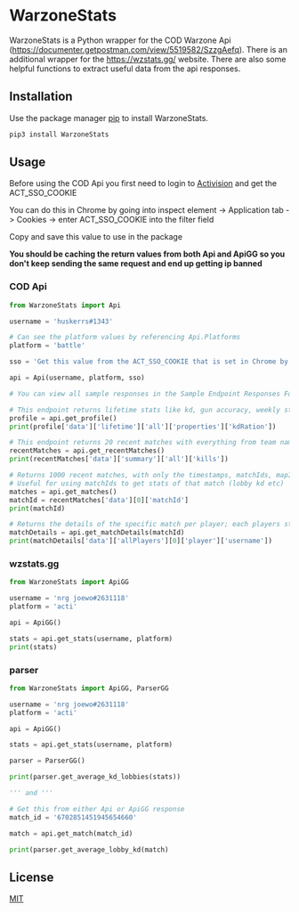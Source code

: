 # WarzoneStats

WarzoneStats is a Python wrapper for the COD Warzone Api (https://documenter.getpostman.com/view/5519582/SzzgAefq). There is an additional wrapper for the https://wzstats.gg/ website. There are also some helpful functions to extract useful data from the api responses.

## Installation

Use the package manager [pip](https://pip.pypa.io/en/stable/) to install WarzoneStats.

```bash
pip3 install WarzoneStats
```

## Usage

Before using the COD Api you first need to login to [Activision](https://www.activision.com/) and get the ACT\_SSO\_COOKIE

You can do this in Chrome by going into inspect element -\> Application tab -\> Cookies -\> enter ACT\_SSO\_COOKIE into the filter field

Copy and save this value to use in the package

**You should be caching the return values from both Api and ApiGG so you don't keep sending the same request and end up getting ip banned**
 
### COD Api
```python
from WarzoneStats import Api

username = 'huskerrs#1343'

# Can see the platform values by referencing Api.Platforms
platform = 'battle' 

sso = 'Get this value from the ACT_SSO_COOKIE that is set in Chrome by logging into activision.com'

api = Api(username, platform, sso)

# You can view all sample responses in the Sample Endpoint Responses Folder

# This endpoint returns lifetime stats like kd, gun accuracy, weekly stats, etc
profile = api.get_profile()
print(profile['data']['lifetime']['all']['properties']['kdRation'])

# This endpoint returns 20 recent matches with everything from team name, team placement to the loadouts everyone used
recentMatches = api.get_recentMatches()	
print(recentMatches['data']['summary']['all']['kills'])

# Returns 1000 recent matches, with only the timestamps, matchIds, mapId, and platform
# Useful for using matchIds to get stats of that match (lobby kd etc)
matches = api.get_matches()
matchId = recentMatches['data'][0]['matchId']
print(matchId)

# Returns the details of the specific match per player; each players stats from the loadout they used to the kills they got is listed
matchDetails = api.get_matchDetails(matchId)
print(matchDetails['data']['allPlayers'][0]['player']['username'])
```

### wzstats.gg
```python
from WarzoneStats import ApiGG

username = 'nrg joewo#2631118'
platform = 'acti'

api = ApiGG()

stats = api.get_stats(username, platform)
print(stats)
```

### parser
```python
from WarzoneStats import ApiGG, ParserGG

username = 'nrg joewo#2631118'
platform = 'acti'

api = ApiGG()

stats = api.get_stats(username, platform)

parser = ParserGG()

print(parser.get_average_kd_lobbies(stats))

''' and '''

# Get this from either Api or ApiGG response
match_id = '6702851451945654660'

match = api.get_match(match_id)

print(parser.get_average_lobby_kd(match)


```

## License
[MIT](https://choosealicense.com/licenses/mit/)
